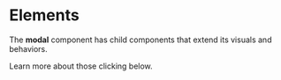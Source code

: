 # Elements

The **modal** component has child components that extend its visuals and behaviors.

Learn more about those clicking below.